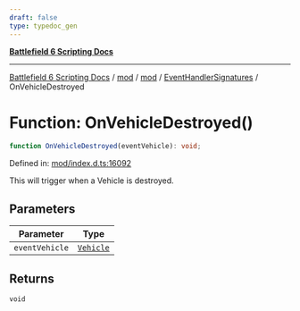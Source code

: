 ```yaml
---
draft: false
type: typedoc_gen
---
```


[**Battlefield 6 Scripting Docs**](../../../../_index.md)

***

[Battlefield 6 Scripting Docs](../../../../_index.md) / [mod](../../../_index.md) / [mod](../../_index.md) / [EventHandlerSignatures](../_index.md) / OnVehicleDestroyed

# Function: OnVehicleDestroyed()

```ts
function OnVehicleDestroyed(eventVehicle): void;
```

Defined in: [mod/index.d.ts:16092](https://github.com/battlefield-portal-community/portal-docs/blob/ff09b2690670f74de7e97198022e5a97ff1161ff/generators/santiago/mod/index.d.ts#L16092)

This will trigger when a Vehicle is destroyed.

## Parameters

| Parameter | Type |
| ------ | ------ |
| `eventVehicle` | [`Vehicle`](../../Vehicle/_index.md) |

## Returns

`void`
